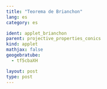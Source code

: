 ```yaml
---
title: "Teorema de Brianchon"
lang: es
category: es

ident: applet_brianchon
parent: projective_properties_conics
kind: applet
mathjax: false
geogebratube:
  - tf5cbaXH

layout: post
type: post
---
```


<div style="height:600px; width:800px; margin: auto;" id="applet_containertf5cbaXH"></div>